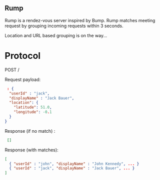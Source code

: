 Rump
----

Rump is a rendez-vous server inspired by Bump. Rump matches meeting
request by grouping incoming requests within 3 seconds. 

Location and URL based grouping is on the way...

Protocol
========

POST /<context>

Request payload:

~~~ .json
 : { 
  "userId" : "jack", 
  "displayName" : "Jack Bauer", 
  "location": {
    "latitude": 51.0,
    "longitude": -0.1
  }
}
~~~

Response (if no match) :

~~~ .json
 []
~~~

Response (with matches):

~~~ .json
[
  { "userId" : "john", "displayName" : "John Kennedy", ... }
  { "userId" : "jack", "displayName" : "Jack Bauer", ... }
]
~~~
